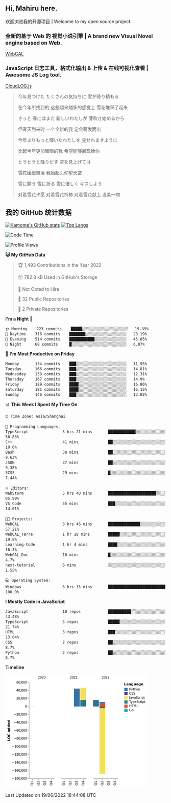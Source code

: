 ## Hi, Mahiru here.

欢迎浏览我的开源项目 | Welcome to my open source project.

### 全新的基于 Web 的 视觉小说引擎 | A brand new Visual Novel engine based on Web.

[WebGAL](https://github.com/MakinoharaShoko/WebGAL)

### JavaScript 日志工具，格式化输出 & 上传 & 在线可视化查看 | Awesome JS Log tool.

[CloudLOG.js](https://github.com/MakinoharaShoko/CloudLog.JS)

> 今年見つけた たくさんの気持ちに 雪が降り積もる  
> 
> 在今年所找到的 这些越来越多的感觉上 雪花堆积了起来  
> 
> きっと 春にはまた 新しいわたしが 芽吹き始めるから  
> 
> 但春天到来时 一个全新的我 定会萌发而出  
> 
> 今年よりもっと輝いたわたしを 見せれますように  
> 
> 比起今年更加耀眼的我 希望能够展现给你  
> 
> ヒラヒラと降りだす 空を見上げては  
> 
> 雪花缓缓飘落 我抬起头仰望天空  
> 
> 雪に願う 雪に祈る 雪に優しく キスしよう  
> 
> 对着雪花许愿 对着雪花祈祷 对着雪花献上 温柔一吻

## 我的 GitHub 统计数据

[![Kamome's GitHub stats](https://github-readme-stats.vercel.app/api?username=MakinoharaShoko)](https://github.com/anuraghazra/github-readme-stats)
[![Top Langs](https://github-readme-stats.vercel.app/api/top-langs/?username=MakinoharaShoko&layout=compact)](https://github.com/anuraghazra/github-readme-stats)

<!--
**MakinoharaShoko/MakinoharaShoko** is a ✨ _special_ ✨ repository because its `README.md` (this file) appears on your GitHub profile.

Here are some ideas to get you started:

- 🔭 I’m currently working on ...
- 🌱 I’m currently learning ...
- 👯 I’m looking to collaborate on ...
- 🤔 I’m looking for help with ...
- 💬 Ask me about ...
- 📫 How to reach me: ...
- 😄 Pronouns: ...
- ⚡ Fun fact: ...
-->

<!--START_SECTION:waka-->
![Code Time](http://img.shields.io/badge/Code%20Time-0%20secs-blue)

![Profile Views](http://img.shields.io/badge/Profile%20Views-27-blue)

**🐱 My GitHub Data** 

> 🏆 1,493 Contributions in the Year 2022
 > 
> 📦 782.8 kB Used in GitHub's Storage 
 > 
> 🚫 Not Opted to Hire
 > 
> 📜 32 Public Repositories 
 > 
> 🔑 2 Private Repositories  
 > 
**I'm a Night 🦉** 

```text
🌞 Morning    223 commits    █████░░░░░░░░░░░░░░░░░░░░   19.89% 
🌆 Daytime    316 commits    ███████░░░░░░░░░░░░░░░░░░   28.19% 
🌃 Evening    514 commits    ███████████░░░░░░░░░░░░░░   45.85% 
🌙 Night      68 commits     █░░░░░░░░░░░░░░░░░░░░░░░░   6.07%

```
📅 **I'm Most Productive on Friday** 

```text
Monday       134 commits    ███░░░░░░░░░░░░░░░░░░░░░░   11.95% 
Tuesday      166 commits    ███░░░░░░░░░░░░░░░░░░░░░░   14.81% 
Wednesday    138 commits    ███░░░░░░░░░░░░░░░░░░░░░░   12.31% 
Thursday     167 commits    ███░░░░░░░░░░░░░░░░░░░░░░   14.9% 
Friday       189 commits    ████░░░░░░░░░░░░░░░░░░░░░   16.86% 
Saturday     181 commits    ████░░░░░░░░░░░░░░░░░░░░░   16.15% 
Sunday       146 commits    ███░░░░░░░░░░░░░░░░░░░░░░   13.02%

```


📊 **This Week I Spent My Time On** 

```text
⌚︎ Time Zone: Asia/Shanghai

💬 Programming Languages: 
TypeScript               3 hrs 21 mins       ████████████░░░░░░░░░░░░░   50.83% 
C++                      41 mins             ██░░░░░░░░░░░░░░░░░░░░░░░   10.6% 
Bash                     38 mins             ██░░░░░░░░░░░░░░░░░░░░░░░   9.63% 
JSON                     37 mins             ██░░░░░░░░░░░░░░░░░░░░░░░   9.38% 
SCSS                     29 mins             █░░░░░░░░░░░░░░░░░░░░░░░░   7.44%

🔥 Editors: 
WebStorm                 5 hrs 40 mins       █████████████████████░░░░   85.99% 
VS Code                  55 mins             ███░░░░░░░░░░░░░░░░░░░░░░   14.01%

🐱‍💻 Projects: 
WebGAL                   3 hrs 46 mins       ██████████████░░░░░░░░░░░   57.21% 
WebGAL_Terre             1 hr 18 mins        █████░░░░░░░░░░░░░░░░░░░░   19.8% 
Learning-Code            1 hr 4 mins         ████░░░░░░░░░░░░░░░░░░░░░   16.3% 
WebGAL_Doc               18 mins             █░░░░░░░░░░░░░░░░░░░░░░░░   4.7% 
next-tutorial            6 mins              ░░░░░░░░░░░░░░░░░░░░░░░░░   1.55%

💻 Operating System: 
Windows                  6 hrs 35 mins       █████████████████████████   100.0%

```

**I Mostly Code in JavaScript** 

```text
JavaScript               10 repos            ██████████░░░░░░░░░░░░░░░   43.48% 
TypeScript               5 repos             █████░░░░░░░░░░░░░░░░░░░░   21.74% 
HTML                     3 repos             ███░░░░░░░░░░░░░░░░░░░░░░   13.04% 
CSS                      2 repos             ██░░░░░░░░░░░░░░░░░░░░░░░   8.7% 
Python                   2 repos             ██░░░░░░░░░░░░░░░░░░░░░░░   8.7%

```


**Timeline**

![Chart not found](https://raw.githubusercontent.com/MakinoharaShoko/MakinoharaShoko/main/charts/bar_graph.png) 


 Last Updated on 19/06/2022 18:44:08 UTC
<!--END_SECTION:waka-->

